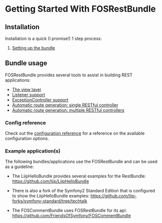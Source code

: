 Getting Started With FOSRestBundle
=====================================

## Installation

Installation is a quick (I promise!) 1 step process:

1. [Setting up the bundle](1-setting_up_the_bundle.md)

## Bundle usage

FOSRestBundle provides several tools to assist in building REST applications:

- [The view layer](2-the-view-layer.md)
- [Listener support](3-listener-support.md)
- [ExceptionController support](4-exception-controller-support.md)
- [Automatic route generation: single RESTful controller](5-automatic-route-generation_single-restful-controller.md)
- [Automatic route generation: multiple RESTful controllers](6-automatic-route-generation_multiple-restful-controllers.md)

### Config reference
Check out the [configuration reference](configuration-reference.md) for a reference on the available configuration options.


### Example application(s)

The following bundles/applications use the FOSRestBundle and can be used as a
guideline:

- The LiipHelloBundle provides several examples for the RestBundle:
  https://github.com/liip/LiipHelloBundle

- There is also a fork of the Symfony2 Standard Edition that is configured to
  show the LiipHelloBundle examples:
  https://github.com/liip-forks/symfony-standard/tree/techtalk

- The FOSCommentBundle uses FOSRestBundle for its api:
  https://github.com/FriendsOfSymfony/FOSCommentBundle
